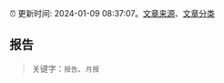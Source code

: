 :alarm_clock: 更新时间: 2024-01-09 08:37:07。[文章来源](/README.md)、[文章分类](/TAGS.md)

## 报告


> 关键字：`报告`、`月报`



